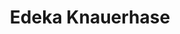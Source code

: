 ---
title: "Edeka Knauerhase"
url: /schwaebisch-gmuend-herlikofen/edeka-knauerhase/
shop: Supermarkt
---